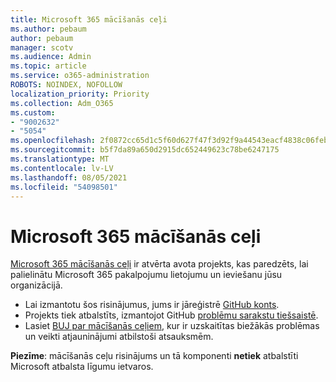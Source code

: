 ```yaml
---
title: Microsoft 365 mācīšanās ceļi
ms.author: pebaum
author: pebaum
manager: scotv
ms.audience: Admin
ms.topic: article
ms.service: o365-administration
ROBOTS: NOINDEX, NOFOLLOW
localization_priority: Priority
ms.collection: Adm_O365
ms.custom:
- "9002632"
- "5054"
ms.openlocfilehash: 2f0872cc65d1c5f60d627f47f3d92f9a44543eacf4838c06feb04c082c88e29d
ms.sourcegitcommit: b5f7da89a650d2915dc652449623c78be6247175
ms.translationtype: MT
ms.contentlocale: lv-LV
ms.lasthandoff: 08/05/2021
ms.locfileid: "54098501"
---
```

# <a name="microsoft-365-learning-pathways"></a>Microsoft 365 mācīšanās ceļi

[Microsoft 365 mācīšanās ceļi](https://docs.microsoft.com/office365/customlearning/) ir atvērta avota projekts, kas paredzēts, lai palielinātu Microsoft 365 pakalpojumu lietojumu un ieviešanu jūsu organizācijā.

- Lai izmantotu šos risinājumus, jums ir jāreģistrē [GitHub konts](https://aka.ms/joingithub).
- Projekts tiek atbalstīts, izmantojot GitHub [problēmu sarakstu tiešsaistē](https://aka.ms/CustomLearningHelp).
- Lasiet [BUJ par mācīšanās ceļiem](https://docs.microsoft.com/office365/customlearning/faq), kur ir uzskaitītas biežākās problēmas un veikti atjauninājumi atbilstoši atsauksmēm.

**Piezīme**: mācīšanās ceļu risinājums un tā komponenti **netiek** atbalstīti Microsoft atbalsta līgumu ietvaros.
